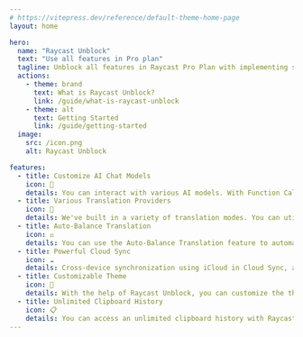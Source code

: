 ```yaml
---
# https://vitepress.dev/reference/default-theme-home-page
layout: home

hero:
  name: "Raycast Unblock"
  text: "Use all features in Pro plan"
  tagline: Unblock all features in Raycast Pro Plan with implementing similar functions in other ways.
  actions:
    - theme: brand
      text: What is Raycast Unblock?
      link: /guide/what-is-raycast-unblock
    - theme: alt
      text: Getting Started
      link: /guide/getting-started
  image:
    src: /icon.png
    alt: Raycast Unblock

features:
  - title: Customize AI Chat Models
    icon: 🤖️
    details: You can interact with various AI models. With Function Call, you can use AI models with full power.
  - title: Various Translation Providers
    icon: 🌟
    details: We've built in a variety of translation modes. You can utilize AI-powered, DeepL... and more translation providers.
  - title: Auto-Balance Translation
    icon: ⚖️
    details: You can use the Auto-Balance Translation feature to automatically balance the translation speed and quality.
  - title: Powerful Cloud Sync
    icon: ☁️
    details: Cross-device synchronization using iCloud in Cloud Sync, and you can also use other cloud services.
  - title: Customizable Theme
    icon: 🎨
    details: With the help of Raycast Unblock, you can customize the theme of Raycast to your liking.
  - title: Unlimited Clipboard History
    icon: 📋
    details: You can access an unlimited clipboard history with Raycast Unblock. You can also use the clipboard history to search for items.
---
```


<style>
:root {
  --vp-home-hero-name-color: transparent;
  --vp-home-hero-name-background: -webkit-linear-gradient(120deg, #aca68c 30%, #e0cca7);
    --vp-home-hero-image-background-image: linear-gradient(-45deg, #949380 50%, #d4c4a1 50%);
  --vp-home-hero-image-filter: blur(44px);
  --vp-button-brand-bg: #aca68c !important;
  --vp-button-brand-hover-bg: #949380 !important;
}

@media (min-width: 640px) {
  :root {
    --vp-home-hero-image-filter: blur(56px);
  }
}

@media (min-width: 960px) {
  :root {
    --vp-home-hero-image-filter: blur(68px);
  }
  .image-src {
    max-width: 256px !important;
    max-height: 256px !important;
  }
}
</style>
